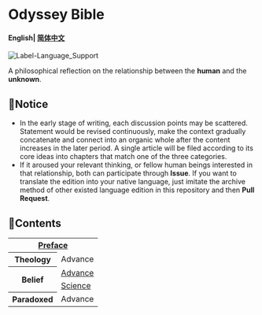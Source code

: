 # Odyssey Bible

#### English| [简体中文](README-zh_cn.md)

![Label-Language_Support](https://img.shields.io/badge/Language%20Support-English%20Chinese-red)

A philosophical reflection on the relationship between the **human** and the **unknown**.

## 📌Notice

- In the early stage of writing, each discussion points may be scattered. Statement would be revised continuously, make the context gradually concatenate and connect into an organic whole after the content increases in the later period. A single article will be filed according to its core ideas into chapters that match one of the three categories.
- If it aroused your relevant thinking, or fellow human beings interested in that relationship, both can participate through **Issue**. If you want to translate the edition into your native language, just imitate the archive method of other existed language edition in this repository and then **Pull Request**.

## 🧭Contents

<table>
    <tr>
        <th colspan="2"><a href="Preface\preface.md">Preface</a></th>
    </tr>
    <tr>
    	<th>Theology</th>
        <td>Advance</td>
    </tr>
    <tr>
    	<th rowspan="2">Belief</th>
        <td><a href="Belief\belief_advance.md">Advance</a></td>
    </tr>
    <tr>
    	<td><a href="Belief\science.md">Science</a></td>
    </tr>
    <tr>
    	<th>Paradoxed</th>
        <td>Advance</td>
    </tr>
</table>

